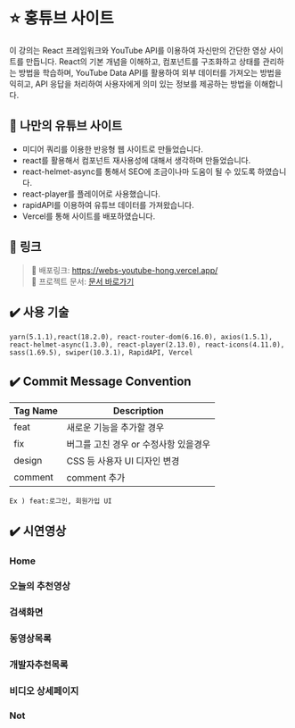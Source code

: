 # ⭐️ 홍튜브 사이트

이 강의는 React 프레임워크와 YouTube API를 이용하여 자신만의 간단한 영상 사이트를 만듭니다. React의 기본 개념을 이해하고, 컴포넌트를 구조화하고 상태를 관리하는 방법을 학습하며,
YouTube Data API를 활용하여 외부 데이터를 가져오는 방법을 익히고, API 응답을 처리하여 사용자에게 의미 있는 정보를 제공하는 방법을 이해합니다.

## 📌 나만의 유튜브 사이트

- 미디어 쿼리를 이용한 반응형 웹 사이트로 만들었습니다.
- react를 활용해서 컴포넌트 재사용성에 대해서 생각하며 만들었습니다.
- react-helmet-async를 통해서 SEO에 조금이나마 도움이 될 수 있도록 하였습니다.
- react-player를 플레이어로 사용했습니다.
- rapidAPI를 이용하여 유튜브 데이터를 가져왔습니다.
- Vercel를 통해 사이트를 배포하였습니다.

## 📖 링크

> 🔗 배포링크: https://webs-youtube-hong.vercel.app/ </br>
> 🔗 프로젝트 문서: [문서 바로가기](https://www.notion.so/edfce5e9f0f1445d806bcf031016c6a0?pvs=4)

## ✔️ 사용 기술

```
yarn(5.1.1),react(18.2.0), react-router-dom(6.16.0), axios(1.5.1), react-helmet-async(1.3.0), react-player(2.13.0), react-icons(4.11.0), sass(1.69.5), swiper(10.3.1), RapidAPI, Vercel
```

## ✔️ Commit Message Convention

| Tag Name | Description                           |
| -------- | ------------------------------------- |
| feat     | 새로운 기능을 추가할 경우             |
| fix      | 버그를 고친 경우 or 수정사항 있을경우 |
| design   | CSS 등 사용자 UI 디자인 변경          |
| comment  | comment 추가                          |

`Ex ) feat:로그인, 회원가입 UI `

## ✔️ 시연영상

### Home

### 오늘의 추천영상

### 검색화면

### 동영상목록

### 개발자추천목록

### 비디오 상세페이지

### Not
